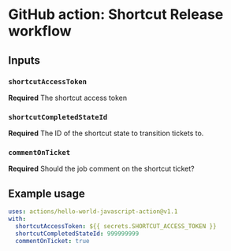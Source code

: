 # GitHub action: Shortcut Release workflow


## Inputs

### `shortcutAccessToken`

**Required** The shortcut access token

### `shortcutCompletedStateId`

**Required** The ID of the shortcut state to transition tickets to.

### `commentOnTicket`

**Required** Should the job comment on the shortcut ticket?

## Example usage

```yaml
uses: actions/hello-world-javascript-action@v1.1
with:
  shortcutAccessToken: ${{ secrets.SHORTCUT_ACCESS_TOKEN }}
  shortcutCompletedStateId: 999999999
  commentOnTicket: true
```